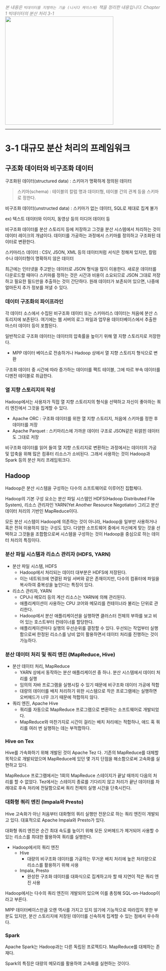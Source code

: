<span style='color:gray'> *본 내용은 `빅데이터를 지탱하는 기술 (니시다 케이스케)` 책을 정리한 내용입니다.* <span>
<span style='color:gray'> *Chapter 1 빅데이터의 분산 처리 3-1* <span> <br>
<img src=https://velog.velcdn.com/images/suhyun-guri/post/09cb1adf-fd87-4be0-bbd1-7ecba34241a3/image.jpg width=350>
<hr />

# 3-1 대규모 분산 처리의 프레임워크

## 구조화 데이터와 비구조화 데이터

구조화된 데이터(structured data) : 스키마가 명확하게 정의된 데이터

> 스키마(schema) : 테이블의 칼럼 명과 데이터형, 테이블 간의 관계 등을 스키마로 정한다.
> 

비구조화 데이터(unstructed data) : 스키마가 없는 데이터, SQL로 제대로 집계 불가

ex) 텍스트 데이터와 이미지, 동영상 등의 미디어 데이터 등

비구조화 데이터를 분산 스토리지 등에 저장하고 그것을 분산 시스템에서 처리하는 것이 데이터 레이크의 개념이다. 데이터를 가공하는 과정에서 스키마를 정의하고 구조화된 데이터로 변환한다.

스키마리스 데이터 : CSV, JSON, XML 등의 데이터처럼 서식은 정해져 있지만, 칼럼 수나 데이터형이 명확하지 않은 데이터

최근에는 인터넷을 주고받는 데이터로 JSON 형식을 많이 이용한다. 새로운 데이터를 다운로드할 때마다 스키마를 정하는 것은 시간과 비용이 소요되므로 JSON 그대로 저장하고 필요한 필드만을 추출하는 것이 간단하다. 원래 데이터가 보존되어 있으면, 나중에 얼마든지 추가 정보를 꺼낼 수 있다.

### 데이터 구조화의 파이프라인

각 데이터 소스에서 수집된 비구조화 데이터 또는 스키마리스 데이터는 처음에 분산 스토리지에 보존된다. 여기에는 웹 서버의 로그 파일과 업무용 데이터베이스에서 추출한 마스터 데이터 등이 포함된다.

일반적으로 구조화 데이터는 데이터의 압축률을 높이기 위해 열 지향 스토리지로 저장한다. 

- MPP 데이터 베이스로 전송하거나 Hadoop 상에서 열 지향 스토리지 형식으로 변환

구조화 데이터 중 시간에 따라 증가하는 데이터를 팩트 테이블, 그에 따르 부속 데이터를 디멘전 테이블로 취급한다.

### 열 지향 스토리지의 작성

Hadoop에서는 사용자가 직접 열 지향 스토리지의 형식을 선택하고 자신이 좋아하는 쿼리 엔진에서 그것을 집계할 수 있다.

- Apache ORC : 구조화 데이터를 위한 열 지향 스토리지, 처음에 스키마를 정한 후 데이터를 저장
- Apache Parquet : 스키마리스에 가까운 데이터 구조로 JSON같은 뒤얽힌 데이터도 그대로 저장

비구조화 데이터를 읽어 들여 열 지향 스토리지로 변환하는 과정에서는 데이터의 가공 및 압축을 위해 많은 컴퓨터 리소스가 소비된다. 그래서 사용하는 것이 Hadoop과 Spark 등의 분산 처리 프레임워크다.

## Hadoop

Hadoop은 분산 시스템을 구성하는 다수의 소프트웨어로 이루어진 집합체다.

Hadoop의 기본 구성 요소는 분산 파일 시스템인 HDFS(Hadoop Distributed File System), 리소스 관리자인 YARN(Yet Another Resource Negotiator) 그리고 분산 데이터 처리의 기반인 MapReduce이다.

모든 분산 시스템이 Hadoop에 의존하는 것이 아니라, Hadoop을 일부만 사용하거나 혹은 전혀 이용하지 않는 구성도 있다. 다양한 소프트웨어 중에서 자신에게 맞는 것을 선택하고 그것들을 조합함으로써 시스템을 구성하는 것이 Hadoop을 중심으로 하는 데이터 처리의 특징이다.

### 분산 파일 시스템과 리소스 관리자 (HDFS, YARN)

- 분산 파일 시스템, HDFS
    - Hadoop에서 처리되는 데이터 대부분은 HDFS에 저장된다.
    - 이는 네트워크에 연결된 파일 서버와 같은 존재이지만, 다수의 컴퓨터에 파일을 복사하여 중복성을 높인다는 특징이 있다.
- 리소스 관리자, YARN
    - CPU나 메모리 등의 계산 리소스는 YARN에 의해 관리된다.
    - 애플리케이션이 사용하는 CPU 코어와 메모리를 컨테이너라 불리는 단위로 관리한다.
    - Hadoop에서 분산 애플리케이션을 실행하면 클러스터 전체의 부하를 보고 비어 있는 호스트부터 컨테이너를 할당한다.
    - 애플리케이션마다 실행의 우선순위를 결정할 수 있다. 우선되는 작업부터 실행함으로써 한정된 리소스를 낭비 없이 활용하면서 데이터 처리를 진행하는 것이 가능하다.

### 분산 데이터 처리 및 쿼리 엔진 (MapReduce, Hive)

- 분산 데이터 처리, MapReduce
    - YARN 상에서 동작하는 분산 애플리케이션 중 하나. 분산 시스템에서 데이터 처리를 실행
    - 임의의 자바 프로그램을 실행시킬 수 있기 때문에 비구조화 데이터 가공에 적합
    - 대량의 데이터를 배치 처리하기 위한 시스템으로 작은 프로그램에는 실행하면 오버헤드가 너무 크기 때문에 적합하지 않다.
- 쿼리 엔진, Apache Hive
    - 쿼리를 자동으로 MapReduce 프로그램으로 변환하는 소프트웨어로 개발되었다.
    - MapReduce와 마찬가지로 시간이 걸리는 배치 처리에는 적합하나, 애드 혹 쿼리를 여러 번 실행하는 데는 부적합하다.

### Hive on Tex

Hive를 가속화하기 위해 개발된 것이 Apache Tez 다. 기존의 MapReduce를 대체할 목적으로 개발되었으며 MapReduce에 있던 몇 가지 단점을 해소함으로써 고속화를 실현하고 있다.

MapReduce 프로그램에서는 1회의 MapReduce 스테이지가 끝날 때까지 다음의 처리를 할 수 없었다. Tez에서는 스테이지 종료를 기다리지 않고 처리가 끝난 데이터를 차례대로 후속 처리에 전달함으로써 쿼리 전체의 실행 시간을 단축시킨다.

### 대화형 쿼리 엔진 (Impala와 Presto)

Hive 고속화가 아닌 처음부터 대화형의 쿼리 실행만 전문으로 하는 쿼리 엔진이 개발되고 있다. 대표적으로 Apache Impala와 Presto가 있다.

대화형 쿼리 엔진은 순간 최대 속도를 높이기 위해 모든 오버헤드가 제거되어 사용할 수 있는 리소스를 최대한 활용하여 쿼리를 실행한다. 

- Hadoop에서의 쿼리 엔진
    - Hive
        - 대량의 비구조화 데이터를 가공하는 무거운 배치 처리에 높은 처리량으로 리소스를 활용하기 위해 사용
    - Impala, Presto
        - 완성한 구조화 데이터를 대화식으로 집계하고자 할 때 지연이 적은 쿼리 엔진 사용

Hadoop에서는 다수의 쿼리 엔진이 개발되어 있으며 이를 총칭해 SQL-on-Hadoop이라고 부른다.

MPP 데이터베이스만큼 오랜 역사를 가지고 있지 않기에 기능적으로 따라잡지 못한 부분도 있지만, 분산 스토리지에 저장된 데이터를 신속하게 집계할 수 있는 점에서 우수하다.

### Spark

Apache Spark는 Hadoop과는 다른 독립된 프로젝트다. MapReduce를 대체하는 존재다.

Spark의 특징은 대량의 메모리를 활용하여 고속화를 실현하는 것이다.
